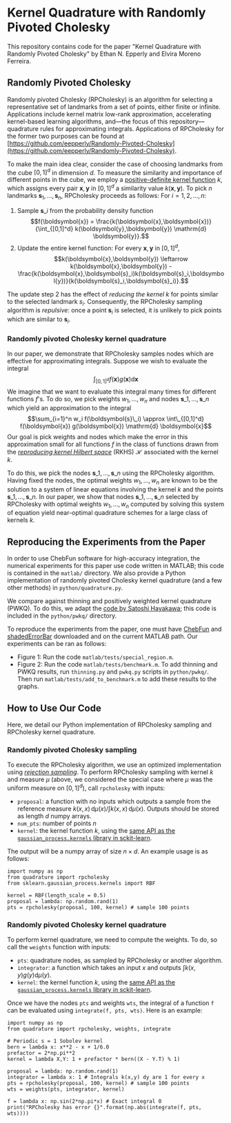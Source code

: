# Kernel Quadrature with Randomly Pivoted Cholesky

This repository contains code for the paper "Kernel Quadrature with Randomly Pivoted Cholesky" by Ethan N. Epperly and Elvira Moreno Ferreira.

## Randomly Pivoted Cholesky

Randomly pivoted Cholesky (RPCholesky) is an algorithm for selecting a representative set of landmarks from a set of points, either finite or infinite.
Applications include kernel matrix low-rank approximation, accelerating kernel-based learning algorithms, and—the focus of this repository—quadrature rules for approximating integrals. Applications of RPCholesky for the former two purposes can be found at [https://github.com/eepperly/Randomly-Pivoted-Cholesky](https://github.com/eepperly/Randomly-Pivoted-Cholesky).

To make the main idea clear, consider the case of choosing landmarks from the cube $[0,1]^d$ in dimension $d$.
To measure the similarity and importance of different points in the cube, we employ a [positive-definite kernel function](https://en.wikipedia.org/wiki/Positive-definite_kernel) $k$, which assigns every pair $\boldsymbol{x},\boldsymbol{y}$ in $[0,1]^d$ a similarity value $k(\boldsymbol{x}, \boldsymbol{y})$.
To pick $n$ landmarks $\boldsymbol{s}_1,\ldots,\boldsymbol{s}_n$, RPCholesky proceeds as follows: For $i = 1,2,\ldots,n$:

1. Sample $\boldsymbol{s}\_i$ from the probability density function $$f(\boldsymbol{x}) = \frac{k(\boldsymbol{x},\boldsymbol{x})}{\int_{[0,1]^d} k(\boldsymbol{y},\boldsymbol{y}) \mathrm{d} \boldsymbol{y}}.$$
2. Update the entire kernel function: For every $\boldsymbol{x},\boldsymbol{y}$ in $[0,1]^d$, $$k(\boldsymbol{x},\boldsymbol{y}) \leftarrow k(\boldsymbol{x},\boldsymbol{y}) - \frac{k(\boldsymbol{x},\boldsymbol{s}_i)k(\boldsymbol{s}_i,\boldsymbol{y})}{k(\boldsymbol{s}_i,\boldsymbol{s}_i)}.$$

The update step 2 has the effect of _reducing the kernel_ $k$ for points similar to the selected landmark $s_i$.
Consequently, the RPCholesky sampling algorithm is _repulsive_: once a point $\boldsymbol{s}_i$ is selected, it is unlikely to pick points which are similar to $\boldsymbol{s}_i$.

### Randomly pivoted Cholesky kernel quadrature

In our paper, we demonstrate that RPCholesky samples nodes which are effective for approximating integrals.
Suppose we wish to evaluate the integral
$$\int_{[0,1]^d} f(\boldsymbol{x}) g(\boldsymbol{x}) \mathrm{d} \boldsymbol{x}$$
We imagine that we want to evaluate this integral many times for different functions $f$'s.
To do so, we pick weights $w_1,\ldots,w_n$ and nodes $\boldsymbol{s}\_1,\ldots,\boldsymbol{s}\_n$ which yield an approximation to the integral
$$\sum_{i=1}^n w_i f(\boldsymbol{s}\_i) \approx \int\_{[0,1]^d} f(\boldsymbol{x}) g(\boldsymbol{x}) \mathrm{d} \boldsymbol{x}$$
Our goal is pick weights and nodes which make the error in this approximation small for all functions $f$ in the class of functions drawn from the [_reproducing kernel Hilbert space_](https://en.wikipedia.org/wiki/Reproducing_kernel_Hilbert_space) (RKHS) $\mathcal{H}$ associated with the kernel $k$.

To do this, we pick the nodes $\boldsymbol{s}\_1,\ldots,\boldsymbol{s}\_n$ using the RPCholesky algorithm.
Having fixed the nodes, the optimal weights $w_1,\ldots,w_n$ are known to be the solution to a system of linear equations involving the kernel $k$ and the points $\boldsymbol{s}\_1,\ldots,\boldsymbol{s}\_n$.
In our paper, we show that nodes $\boldsymbol{s}\_1,\ldots,\boldsymbol{s}\_n$ selected by RPCholesky with optimal weights $w_1,\ldots,w_n$  computed by solving this system of equation yield near-optimal quadrature schemes for a large class of kernels $k$.

## Reproducing the Experiments from the Paper

In order to use ChebFun software for high-accuracy integration, the numerical experiments for this paper use code written in MATLAB; this code is contained in the `matlab/` directory.
We also provide a Python implementation of randomly pivoted Cholesky kernel quadrature (and a few other methods) in `python/quadrature.py`.

We compare against thinning and positively weighted kernel quadrature (PWKQ).
To do this, we adapt the [code by Satoshi Hayakawa](https://github.com/satoshi-hayakawa/kernel-quadrature); this code is included in the `python/pwkq/` directory.

To reproduce the experiments from the paper, one must have [ChebFun](https://www.chebfun.org) and [shadedErrorBar](https://github.com/raacampbell/shadedErrorBar) downloaded and on the current MATLAB path.
Our experiments can be ran as follows:

- Figure 1: Run the code `matlab/tests/special_region.m`.
- Figure 2: Run the code `matlab/tests/benchmark.m`. To add thinning and PWKQ results, run `thinning.py` and `pwkq.py` scripts in `python/pwkq/`. Then run `matlab/tests/add_to_benchmark.m` to add these results to the graphs.

## How to Use Our Code

Here, we detail our Python implementation of RPCholesky sampling and RPCholesky kernel quadrature.

### Randomly pivoted Cholesky sampling

To execute the RPCholesky algorithm, we use an optimized implementation using [_rejection sampling_](https://en.wikipedia.org/wiki/Rejection_sampling).
To perform RPCholesky sampling with kernel $k$ and measure $\mu$ (above, we considered the special case where $\mu$ was the uniform measure on $[0,1]^d$), call `rpcholesky` with inputs:

- `proposal`: a function with no inputs which outputs a sample from the reference measure $k(x,x) \, \mathrm{d}\mu(x) / \int k(x,x) \, \mathrm{d} \mu(x)$. Outputs should be stored as length $d$ numpy arrays.
- `num_pts`: number of points $n$
- `kernel`: the kernel function $k$, using the [same API as the `gaussian_process.kernels` library in sckit-learn](https://scikit-learn.org/stable/modules/generated/sklearn.gaussian_process.kernels.RBF.html).

The output will be a numpy array of size $n\times d$.
An example usage is as follows:

```
import numpy as np
from quadrature import rpcholesky
from sklearn.gaussian_process.kernels import RBF

kernel = RBF(length_scale = 0.5)
proposal = lambda: np.random.rand(1)
pts = rpcholesky(proposal, 100, kernel) # sample 100 points
```

### Randomly pivoted Cholesky kernel quadrature

To perform kernel quadrature, we need to compute the weights.
To do, so call the `weights` function with inputs:

- `pts`: quadrature nodes, as sampled by RPCholesky or another algorithm.
- `integrator`: a function which takes an input $x$ and outputs $\int k(x,y) g(y) \mathrm{d}\mu(y)$.
- `kernel`: the kernel function $k$, using the [same API as the `gaussian_process.kernels` library in sckit-learn](https://scikit-learn.org/stable/modules/generated/sklearn.gaussian_process.kernels.RBF.html).

Once we have the nodes `pts` and weights `wts`, the integral of a function `f` can be evaluated using `integrate(f, pts, wts)`.
Here is an example:

```
import numpy as np
from quadrature import rpcholesky, weights, integrate

# Periodic s = 1 Sobolev kernel
bern = lambda x: x**2 - x + 1/6.0
prefactor = 2*np.pi**2 
kernel = lambda X,Y: 1 + prefactor * bern((X - Y.T) % 1)

proposal = lambda: np.random.rand(1)
integrator = lambda x: 1 # Integrals k(x,y) dy are 1 for every x
pts = rpcholesky(proposal, 100, kernel) # sample 100 points
wts = weights(pts, integrator, kernel)

f = lambda x: np.sin(2*np.pi*x) # Exact integral 0
print("RPCholesky has error {}".format(np.abs(integrate(f, pts, wts))))
```
